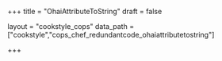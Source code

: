 +++
title = "OhaiAttributeToString"
draft = false

layout = "cookstyle_cops"
data_path = ["cookstyle","cops_chef_redundantcode_ohaiattributetostring"]

+++

<!-- The content of this page is automatically generated from the
cops_chef_redundantcode_ohaiattributetostring.yml file in github.com/chef/cookstyle/blob/master/docs-chef-io/data/cookstyle/. -->
